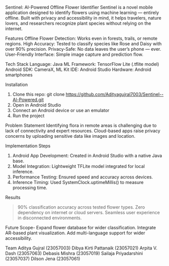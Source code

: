 Sentinel: AI-Powered Offline Flower Identifier
Sentinel is a novel mobile application designed to identify flowers using machine learning — entirely offline. 
Built with privacy and accessibility in mind, it helps travelers, nature lovers, and researchers recognize plant species without relying on the internet.

Features
Offline Flower Detection: Works even in forests, trails, or remote regions.
High Accuracy: Tested to classify species like Rose and Daisy with over 90% precision.
Privacy-Safe: No data leaves the user’s phone — ever.
User-Friendly Interface: Simple image capture and prediction flow.

Tech Stack
Language: Java
ML Framework: TensorFlow Lite (.tflite model)
Android SDK: CameraX, ML Kit
IDE: Android Studio
Hardware: Android smartphones

Installation
1. Clone this repo:
git clone https://github.com/Adityagujral7003/Sentinel--Al-Powered.git
2. Open in Android Studio
3. Connect an Android device or use an emulator
4. Run the project

Problem Statement
Identifying flora in remote areas is challenging due to lack of connectivity and expert resources.
Cloud-based apps raise privacy concerns by uploading sensitive data like images and location.

Implementation Steps
1. Android App Development: Created in Android Studio with a native Java base.
2. Model Integration: Lightweight TFLite model integrated for local inference.
3. Performance Testing: Ensured speed and accuracy across devices.
4. Inference Timing: Used SystemClock.uptimeMillis() to measure processing time.

Results
> 90% classification accuracy across tested flower types.
Zero dependency on internet or cloud servers.
Seamless user experience in disconnected environments.

Future Scope-
Expand flower database for wider classification.
Integrate AR-based plant visualization.
Add multi-language support for wider accessibility.

Team
Aditya Gujral (23057003)
Dibya Kirti Pattanaik (23057021)
Arpita V. Dash (23057063)
Debasis Mishra (23057019)
Sailaja Priyadarshini (23057037)
Dilson Jena (23057061)






